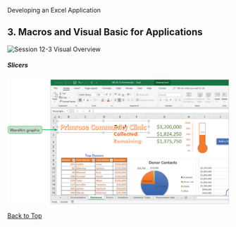 Developing an Excel Application
[](#top)
## 3. Macros and Visual Basic for Applications

![Session 12-3 Visual Overview](../images/modules/M09/Session%2012-3.png)  

##### Slicers
![Figure 12-1 Slicers](../images/modules/M12/Figure%2012-1.png)

[Back to Top](#top)

